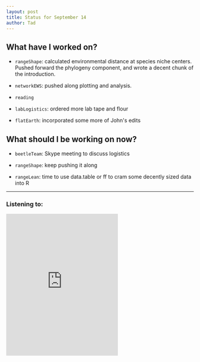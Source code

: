 ```yaml
---
layout: post
title: Status for September 14
author: Tad
---
```


## What have I worked on?

* `rangeShape`: calculated environmental distance at species niche centers. Pushed forward the phylogeny component, and wrote a decent chunk of the introduction.

* `networkEWS`: pushed along plotting and analysis.

* `reading`

* `labLogistics`: ordered more lab tape and flour

* `flatEarth`: incorporated some more of John's edits


## What should I be working on now?

* `beetleTeam`: Skype meeting to discuss logistics

* `rangeShape`: keep pushing it along

* `rangeLean`: time to use data.table or ff to cram some decently sized data into R





---

### Listening to:
<iframe src="https://embed.spotify.com/?uri=spotify%3Atrack%3A7rPpErLCzp22gTrEmx4XYb" width="300" height="380" frameborder="0" allowtransparency="true"></iframe>
 <i class='fa fa-code' style='color:pink'></i>
